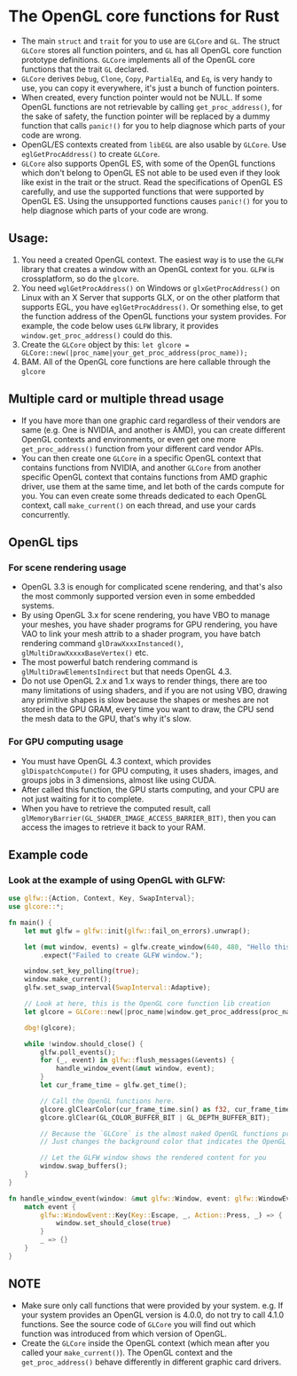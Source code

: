 # The OpenGL core functions for Rust

* The main `struct` and `trait` for you to use are `GLCore` and `GL`.
  The struct `GLCore` stores all function pointers, and `GL` has all OpenGL core function prototype definitions.
  `GLCore` implements all of the OpenGL core functions that the trait `GL` declared.
* `GLCore` derives `Debug`, `Clone`, `Copy`, `PartialEq`, and `Eq`, is very handy to use, you can copy it everywhere, it's just a bunch of function pointers.
* When created, every function pointer would not be NULL.
  If some OpenGL functions are not retrievable by calling `get_proc_address()`, for the sake of safety, the function pointer will be replaced by a dummy function that calls `panic!()` for you to help diagnose which parts of your code are wrong.
* OpenGL/ES contexts created from `libEGL` are also usable by `GLCore`. Use `eglGetProcAddress()` to create `GLCore`.
* `GLCore` also supports OpenGL ES, with some of the OpenGL functions which don't belong to OpenGL ES not able to be used even if they look like exist in the trait or the struct. Read the specifications of OpenGL ES carefully, and use the supported functions that were supported by OpenGL ES. Using the unsupported functions causes `panic!()` for you to help diagnose which parts of your code are wrong.

## Usage:
1. You need a created OpenGL context. The easiest way is to use the `GLFW` library that creates a window with an OpenGL context for you. `GLFW` is crossplatform, so do the `glcore`.
2. You need `wglGetProcAddress()` on Windows or `glxGetProcAddress()` on Linux with an X Server that supports GLX, or on the other platform that supports EGL, you have `eglGetProcAddress()`. Or something else, to get the function address of the OpenGL functions your system provides.
   For example, the code below uses `GLFW` library, it provides `window.get_proc_address()` could do this.
3. Create the `GLCore` object by this:
   `let glcore = GLCore::new(|proc_name|your_get_proc_address(proc_name));`
4. BAM. All of the OpenGL core functions are here callable through the `glcore`

## Multiple card or multiple thread usage
* If you have more than one graphic card regardless of their vendors are same (e.g. One is NVIDIA, and another is AMD),  you can create different OpenGL contexts and environments, or even get one more  `get_proc_address()` function from your different card vendor APIs.
* You can then create one `GLCore` in a specific OpenGL context that contains functions from NVIDIA, and another `GLCore` from another specific OpenGL context that contains functions from AMD graphic driver, use them at the same time, and let both of the cards compute for you. You can even create some threads dedicated to each OpenGL context, call `make_current()` on each thread, and use your cards concurrently.

## OpenGL tips

### For scene rendering usage

* OpenGL 3.3 is enough for complicated scene rendering, and that's also the most commonly supported version even in some embedded systems.
* By using OpenGL 3.x for scene rendering, you have VBO to manage your meshes, you have shader programs for GPU rendering, you have VAO to link your mesh attrib to a shader program, you have batch rendering command `glDrawXxxxInstanced()`, `glMultiDrawXxxxxBaseVertex()` etc.
* The most powerful batch rendering command is `glMultiDrawElementsIndirect` but that needs OpenGL 4.3.
* Do not use OpenGL 2.x and 1.x ways to render things, there are too many limitations of using shaders, and if you are not using VBO, drawing any primitive shapes is slow because the shapes or meshes are not stored in the GPU GRAM, every time you want to draw, the CPU send the mesh data to the GPU, that's why it's slow.

### For GPU computing usage

* You must have OpenGL 4.3 context, which provides `glDispatchCompute()` for GPU computing, it uses shaders, images, and groups jobs in 3 dimensions, almost like using CUDA.
* After called this function, the GPU starts computing, and your CPU are not just waiting for it to complete.
* When you have to retrieve the computed result, call `glMemoryBarrier(GL_SHADER_IMAGE_ACCESS_BARRIER_BIT)`, then you can access the images to retrieve it back to your RAM.

## Example code

### Look at the example of using OpenGL with GLFW:

```rust
use glfw::{Action, Context, Key, SwapInterval};
use glcore::*;

fn main() {
    let mut glfw = glfw::init(glfw::fail_on_errors).unwrap();

    let (mut window, events) = glfw.create_window(640, 480, "Hello this is window", glfw::WindowMode::Windowed)
        .expect("Failed to create GLFW window.");

    window.set_key_polling(true);
    window.make_current();
    glfw.set_swap_interval(SwapInterval::Adaptive);

    // Look at here, this is the OpenGL core function lib creation
    let glcore = GLCore::new(|proc_name|window.get_proc_address(proc_name));

    dbg!(glcore);

    while !window.should_close() {
        glfw.poll_events();
        for (_, event) in glfw::flush_messages(&events) {
            handle_window_event(&mut window, event);
        }
        let cur_frame_time = glfw.get_time();

        // Call the OpenGL functions here.
        glcore.glClearColor(cur_frame_time.sin() as f32, cur_frame_time.cos() as f32, (cur_frame_time * 1.5).sin() as f32, 1.0);
        glcore.glClear(GL_COLOR_BUFFER_BIT | GL_DEPTH_BUFFER_BIT);

        // Because the `GLCore` is the almost naked OpenGL functions provider, I don't want to write some complicated scene rendering codes here.
        // Just changes the background color that indicates the OpenGL functions were working.

        // Let the GLFW window shows the rendered content for you
        window.swap_buffers();
    }
}

fn handle_window_event(window: &mut glfw::Window, event: glfw::WindowEvent) {
    match event {
        glfw::WindowEvent::Key(Key::Escape, _, Action::Press, _) => {
            window.set_should_close(true)
        }
        _ => {}
    }
}
```

## NOTE

* Make sure only call functions that were provided by your system.
  e.g. If your system provides an OpenGL version is 4.0.0, do not try to call 4.1.0 functions.
  See the source code of `GLCore` you will find out which function was introduced from which version of OpenGL.
* Create the `GLCore` inside the OpenGL context (which mean after you called your `make_current()`). The OpenGL context and the `get_proc_address()` behave differently in different graphic card drivers.

